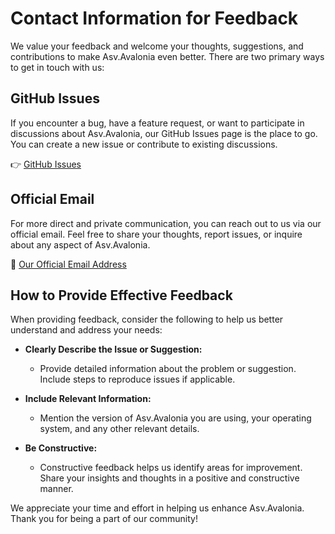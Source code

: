 # Contact Information for Feedback

We value your feedback and welcome your thoughts, suggestions, and contributions to make Asv.Avalonia even better. 
There are two primary ways to get in touch with us:

## GitHub Issues

If you encounter a bug, have a feature request, or want to participate in discussions about Asv.Avalonia, our GitHub Issues page is the place to go. 
You can create a new issue or contribute to existing discussions.

👉 [GitHub Issues](https://github.com/asv-soft/asv-avalonia/issues)

## Official Email

For more direct and private communication, you can reach out to us via our official email. 
Feel free to share your thoughts, report issues, or inquire about any aspect of Asv.Avalonia.

📧 [Our Official Email Address](mailto:asv@me.com)

## How to Provide Effective Feedback

When providing feedback, consider the following to help us better understand and address your needs:

- **Clearly Describe the Issue or Suggestion:**
  - Provide detailed information about the problem or suggestion. Include steps to reproduce issues if applicable.

- **Include Relevant Information:**
  - Mention the version of Asv.Avalonia you are using, your operating system, and any other relevant details.

- **Be Constructive:**
  - Constructive feedback helps us identify areas for improvement. Share your insights and thoughts in a positive and constructive manner.

We appreciate your time and effort in helping us enhance Asv.Avalonia. Thank you for being a part of our community!